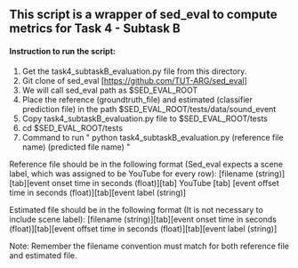 ## This script is a wrapper of sed_eval to compute metrics for Task 4 - Subtask B

#### Instruction to run the script: 
1. Get the task4_subtaskB_evaluation.py file from this directory. 
2. Git clone of sed_eval [https://github.com/TUT-ARG/sed_eval]
3. We will call sed_eval path as $SED_EVAL_ROOT
4. Place the reference (groundtruth_file) and estimated (classifier prediction file) in the path $SED_EVAL_ROOT/tests/data/sound_event
5. Copy task4_subtaskB_evaluation.py file to $SED_EVAL_ROOT/tests
6. cd $SED_EVAL_ROOT/tests
7. Command to run " python task4_subtaskB_evaluation.py (reference file name) (predicted file name) "

Reference file should be in the following format (Sed_eval expects a scene label, which was assigned to be YouTube for every row):
[filename (string)][tab][event onset time in seconds (float)][tab] YouTube [tab] [event offset time in seconds (float)][tab][event label (string)]

Estimated file should be in the following format (It is not necessary to include scene label):
[filename (string)][tab][event onset time in seconds (float)][tab][event offset time in seconds (float)][tab][event label (string)]

Note: Remember the filename convention must match for both reference file and estimated file. 
